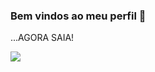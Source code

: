 ### Bem vindos ao meu perfil 🐔









...AGORA SAIA! 

![](https://c.tenor.com/aRArd9MQxD8AAAAC/tenor.gif)
